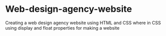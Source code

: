 # Web-design-agency-website
Creating a web design agency website using HTML and CSS where in CSS using display and float properties for making a website
